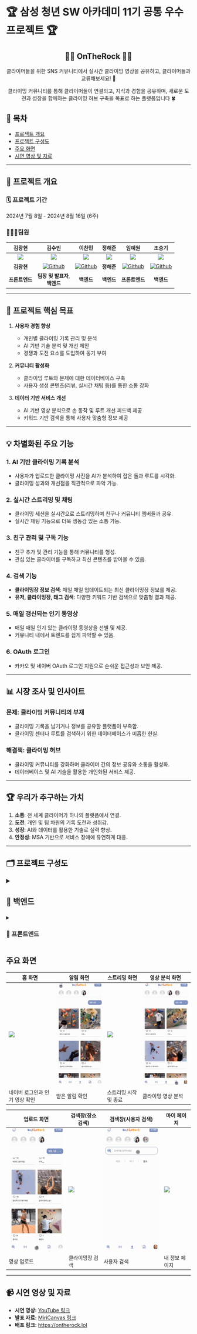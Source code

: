 # 🏆 삼성 청년 SW 아카데미 11기 공통 우수 프로젝트 🏆

<div align="center">
<h2> 🧗‍♂️ OnTheRock 🧗‍♂️ </h2>
클라이머들을 위한 SNS 커뮤니티에서 실시간 클라이밍 영상을 공유하고, 클라이머들과 교류해보세요! 🤩
<br/>

클라이밍 커뮤니티를 통해 클라이머들이 연결되고, 지식과 경험을 공유하며, 새로운 도전과 성장을 함께하는 클라이밍 허브 구축을 목표로 하는 플랫폼입니다 🍀

</div>

## 📌 목차

- [프로젝트 개요](#프로젝트-개요)
- [프로젝트 구성도](#프로젝트-구성도)
- [주요 화면](#주요-화면)
- [시연 영상 및 자료](#시연-영상-및-자료)

---

## 📄 프로젝트 개요

### 🗓️ 프로젝트 기간
2024년 7월 8일 - 2024년 8월 16일 (6주)

### 👩🏻‍💻팀원

|                                                                               김광현                                                                               |                                                                               김수빈                                                                               |                                                                               이찬민                                                                               |                                                                              정해준                                                                              |                                                                               임예원                                                                               |                                                                               조승기                                                                               |
| :----------------------------------------------------------------------------------------------------------------------------------------------------------------: | :----------------------------------------------------------------------------------------------------------------------------------------------------------------: | :----------------------------------------------------------------------------------------------------------------------------------------------------------------: | :--------------------------------------------------------------------------------------------------------------------------------------------------------------: | :----------------------------------------------------------------------------------------------------------------------------------------------------------------: | :----------------------------------------------------------------------------------------------------------------------------------------------------------------: |
|                                            <img src="https://avatars.githubusercontent.com/lyw000312?v=4" width=150>                                             |                                            <img src="https://avatars.githubusercontent.com/u1qns?v=4" width=150>                                             |                                            <img src="https://avatars.githubusercontent.com/chanmin97?v=4" width=150>                                            |                                           <img src="https://avatars.githubusercontent.com/lyw000312?v=4" width=150>                                           |                                           <img src="https://avatars.githubusercontent.com/wony0321?v=4" width=150>                                           |                                           <img src="https://avatars.githubusercontent.com/seungki-cho?v=4" width=150>                                            |
|                                        **김광현**                                        | <a href="https://github.com/u1qns"><img alt="Github" src="https://img.shields.io/badge/@u1qns-181717?&logo=github&logoColor=white&style=round-square"></a> | <a href="https://github.com/chanmin97"><img alt="Github" src="https://img.shields.io/badge/@chanmin97-181717?&logo=github&logoColor=white&style=round-square"></a> |                                  **정해준**                                  | <a href="https://github.com/lyw000312"><img alt="Github" src="https://img.shields.io/badge/@wony0321-181717?&logo=github&logoColor=white&style=round-square"></a> | <a href="https://github.com/seungki-cho"><img alt="Github" src="https://img.shields.io/badge/@seungki--cho-181717?&logo=github&logoColor=white&style=round-square"></a> |
|                                                                           **프론트엔드**                                                                           |                                                                     **팀장 및 발표자**,</br> **백엔드**                                                                      |                                                                          **백엔드**                                                                         |                                                                          **백엔드**                                                                          |                                                                          **프론트엔드**                                                                          |                                                                      **백엔드**                                                                    |

---

## 🚀 **프로젝트 핵심 목표**
1. **사용자 경험 향상**  
   - 개인별 클라이밍 기록 관리 및 분석
   - AI 기반 기술 분석 및 개선 제안
   - 경쟁과 도전 요소를 도입하여 동기 부여

2. **커뮤니티 활성화**  
   - 클라이밍 루트와 문제에 대한 데이터베이스 구축  
   - 사용자 생성 콘텐츠(리뷰, 실시간 채팅 등)를 통한 소통 강화  

3. **데이터 기반 서비스 개선**  
   - AI 기반 영상 분석으로 손 동작 및 루트 개선 피드백 제공  
   - 키워드 기반 검색을 통해 사용자 맞춤형 정보 제공  

---

## 💡 **차별화된 주요 기능**
### 1. **AI 기반 클라이밍 기록 분석**
   - 사용자가 업로드한 클라이밍 사진을 AI가 분석하여 잡은 돌과 루트를 시각화.
   - 클라이밍 성과와 개선점을 직관적으로 파악 가능.

### 2. **실시간 스트리밍 및 채팅**
   - 클라이밍 세션을 실시간으로 스트리밍하며 친구나 커뮤니티 멤버들과 공유.
   - 실시간 채팅 기능으로 더욱 생동감 있는 소통 가능.

### 3. **친구 관리 및 구독 기능**
   - 친구 추가 및 관리 기능을 통해 커뮤니티를 형성.
   - 관심 있는 클라이머를 구독하고 최신 콘텐츠를 받아볼 수 있음.

### 4. **검색 기능**
   - **클라이밍장 정보 검색**: 매일 매일 업데이트되는 최신 클라이밍장 정보를 제공.
   - **유저, 클라이밍장, 태그 검색**: 다양한 키워드 기반 검색으로 맞춤형 결과 제공.

### 5. **매일 갱신되는 인기 동영상**
   - 매일 매일 인기 있는 클라이밍 동영상을 선별 및 제공.
   - 커뮤니티 내에서 트렌드를 쉽게 파악할 수 있음.

### 6. **OAuth 로그인**
   - 카카오 및 네이버 OAuth 로그인 지원으로 손쉬운 접근성과 보안 제공.

---

## 📊 **시장 조사 및 인사이트**
### 문제: **클라이밍 커뮤니티의 부재**
- 클라이밍 기록을 남기거나 정보를 공유할 플랫폼이 부족함.
- 클라이밍 센터나 루트를 검색하기 위한 데이터베이스가 미흡한 현실.

### 해결책: **클라이밍 허브**
- 클라이밍 커뮤니티를 강화하며 클라이머 간의 정보 공유와 소통을 활성화.
- 데이터베이스 및 AI 기술을 활용한 개인화된 서비스 제공.

---

## 🏆 **우리가 추구하는 가치**
1. **소통**: 전 세계 클라이머가 하나의 플랫폼에서 연결.  
2. **도전**: 개인 및 팀 차원의 기록 도전과 성취감.  
3. **성장**: AI와 데이터를 활용한 기술로 실력 향상.  
4. **안정성**: MSA 기반으로 서비스 장애에 유연하게 대응.

---

## 🗂️ 프로젝트 구성도

<details>
<summary style="font-size: 18px;">
<h3>📂 백엔드</h3>
</summary>
<div markdown="1">

```
backend
├── 🗂️ auth
│   ├── gradle
│   ├── src
│   │   ├── main
│   │   │   ├── java
│   │   │   │   └── ontherock
│   │   │   │       └── 📂 auth
│   │   │   │           ├── application
│   │   │   │           ├── client
│   │   │   │           ├── common
│   │   │   │           ├── domain
│   │   │   │           │   └── redis
│   │   │   │           ├── dto
│   │   │   │           └── presentation
│   │   └── resources
├── 🗂️ chat
│   ├── gradle
│   ├── src
│   │   ├── main
│   │   │   ├── java
│   │   │   │   └── ontherock
│   │   │   │       └── 📂 chat
│   │   │   │           ├── application
│   │   │   │           ├── common
│   │   │   │           ├── config
│   │   │   │           ├── domain
│   │   │   │           ├── dto
│   │   │   │           └── presentation
│   │   └── resources
├── 🗂️ contents
│   ├── gradle
│   ├── src
│   │   ├── main
│   │   │   ├── java
│   │   │   │   └── ontherock
│   │   │   │       └── 📂 contents
│   │   │   │           ├── application
│   │   │   │           ├── batch
│   │   │   │           ├── common
│   │   │   │           ├── config
│   │   │   │           ├── domain
│   │   │   │           ├── dto
│   │   │   │           │   ├── request
│   │   │   │           │   └── response
│   │   │   │           └── presentation
│   │   └── resources
├── 🗂️ gateway
│   ├── gradle
│   ├── src
│   │   ├── main
│   │   │   ├── java
│   │   │   │   └── ontherock
│   │   │   │       └── 📂 gateway
│   │   │   └── resources
├── 🗂️ message
│   ├── gradle
│   ├── src
│   │   ├── main
│   │   │   ├── java
│   │   │   │   └── ontherock
│   │   │   │       └── 📂 message
│   │   │   │           ├── application
│   │   │   │           ├── client
│   │   │   │           ├── common
│   │   │   │           ├── domain
│   │   │   │           ├── dto
│   │   │   │           └── presentation
│   │   └── resources
├── 🗂️ sender
│   ├── gradle
│   ├── src
│   │   ├── main
│   │   │   ├── java
│   │   │   │   └── ontherock
│   │   │   │       └── 📂 sender
│   │   │   │           ├── application
│   │   │   │           ├── common
│   │   │   │           ├── domain
│   │   │   │           ├── dto
│   │   │   │           └── presentation
│   │   └── resources
├── 🗂️ streaming
│   ├── gradle
│   ├── src
│   │   ├── main
│   │   │   ├── java
│   │   │   │   └── ontherock
│   │   │   │       └── 📂 streaming
│   │   │   │           ├── application
│   │   │   │           ├── common
│   │   │   │           ├── config
│   │   │   │           ├── domain
│   │   │   │           ├── dto
│   │   │   │           │   ├── request
│   │   │   │           │   └── response
│   │   │   │           ├── exception
│   │   │   │           └── presentation
│   │   └── resources
├── 🗂️ user
│   ├── gradle
│   ├── src
│   │   ├── main
│   │   │   ├── java
│   │   │   │   └── ontherock
│   │   │   │       └── 📂 user
│   │   │   │           ├── application
│   │   │   │           ├── client
│   │   │   │           ├── common
│   │   │   │           ├── domain
│   │   │   │           ├── dto
│   │   │   │           └── presentation
│   │   └── resources

```

### ERD 및 아키텍처

| ERD (SQL)     | ERD (NoSQL)    |
| ------------- | -------------- |
| <img src="https://github.com/singleton-ontherock/OnTheRock/blob/main/docs/ERD_SQL.png" width="400"> | <img src="https://github.com/singleton-ontherock/OnTheRock/blob/main/docs/ERD_NoSQL.png" width="400"> |

| Architecture #1 | Architecture #2 |
| ---------------- | ---------------- |
| <img src="https://via.placeholder.com/400x300?text=Architecture+1" width="400"> | <img src="https://via.placeholder.com/400x300?text=Architecture+2" width="400"> |


</div>
</details>

<details>
<summary>
<h3>📂 프론트엔드</h3>
</summary>
<div markdown="1">

```
frontend
└── on-the-rock-app
    └── src
        ├── api
        ├── assets
        ├── components
        │   ├── Mobile
        │   ├── OpenVidu
        │   └── Web
        │       ├── Analyze
        │       ├── Feed
        │       ├── Login
        │       ├── MainPage
        │       ├── NavBar
        │       ├── Streaming
        │       ├── Upload
        │       └── UserProfile
        ├── css
        └── store
```
</div>
</details>

## 주요 화면

| 홈 화면       | 알림 화면      | 스트리밍 화면      | 영상 분석 화면     |
| ------------- | ------------- | ----------------- | ----------------- |
| <img src="https://github.com/singleton-ontherock/OnTheRock/blob/main/docs/%E1%84%85%E1%85%A9%E1%84%80%E1%85%B3%E1%84%8B%E1%85%B5%E1%86%AB%E1%84%86%E1%85%B5%E1%86%BE%E1%84%92%E1%85%A9%E1%86%B7.gif" width="200"> | <img src="https://github.com/singleton-ontherock/OnTheRock/blob/main/docs/%E1%84%8B%E1%85%A1%E1%86%AF%E1%84%85%E1%85%B5%E1%86%B7%E1%84%8E%E1%85%A1%E1%86%BC.gif" width="200"> | <img src="https://github.com/singleton-ontherock/OnTheRock/blob/main/docs/%E1%84%89%E1%85%B3%E1%84%90%E1%85%B3%E1%84%85%E1%85%B5%E1%84%86%E1%85%B5%E1%86%BC%E1%84%8E%E1%85%A1%E1%86%BC.gif" width="200"> | <img src="https://github.com/singleton-ontherock/OnTheRock/blob/main/docs/%E1%84%8B%E1%85%A7%E1%86%BC%E1%84%89%E1%85%A1%E1%86%BC%E1%84%87%E1%85%AE%E1%86%AB%E1%84%89%E1%85%A5%E1%86%A8.gif" width="200"> |
| 네이버 로그인과 인기 영상 확인 | 받은 알림 확인    | 스트리밍 시작 및 종료 | 클라이밍 영상 분석 |

| 업로드 화면   | 검색창(장소 검색) | 검색창(사용자 검색) | 마이 페이지         |
| ------------- | ----------------- | ------------------- | ------------------ |
| <img src="https://github.com/singleton-ontherock/OnTheRock/blob/main/docs/%E1%84%8B%E1%85%A5%E1%86%B8%E1%84%85%E1%85%A9%E1%84%83%E1%85%B3%E1%84%8E%E1%85%A1%E1%86%BC.gif" width="200"> | <img src="https://github.com/singleton-ontherock/OnTheRock/blob/main/docs/%E1%84%80%E1%85%A5%E1%86%B7%E1%84%89%E1%85%A2%E1%86%A8%E1%84%8E%E1%85%A1%E1%86%BC_%E1%84%89%E1%85%A1%E1%84%8B%E1%85%AD%E1%86%BC%E1%84%8C%E1%85%A1.gif" width="200"> | <img src="https://github.com/singleton-ontherock/OnTheRock/blob/main/docs/%E1%84%80%E1%85%A5%E1%86%B7%E1%84%89%E1%85%A2%E1%86%A8%E1%84%8E%E1%85%A1%E1%86%BC_%E1%84%8C%E1%85%A1%E1%86%BC%E1%84%89%E1%85%A9.gif" width="200"> | <img src="https://github.com/singleton-ontherock/OnTheRock/blob/main/docs/%E1%84%86%E1%85%A1%E1%84%8B%E1%85%B5%E1%84%91%E1%85%A6%E1%84%8B%E1%85%B5%E1%84%8C%E1%85%B5.gif" width="200"> |
| 영상 업로드   | 클라이밍장 검색   | 사용자 검색        | 내 정보 페이지      |

---

## 📹 시연 영상 및 자료

- **시연 영상:** [YouTube 링크]()
- **발표 자료:** [MiriCanvas 링크](https://www.miricanvas.com/v/13k5284)
- **배포 링크:** https://ontherock.lol
